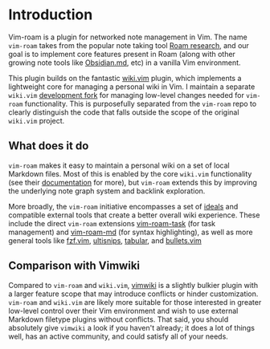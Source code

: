 # Introduction
Vim-roam is a plugin for networked note management in Vim. The name `vim-roam` takes from
the popular note taking tool [Roam research](https://roamresearch.com), and our goal is to
implement core features present in Roam (along with other growing note tools like
[Obsidian.md](https://obsidian.md), etc) in a vanilla Vim environment.

This plugin builds on the fantastic [wiki.vim](https://github.com/lervag/wiki.vim) plugin,
which implements a lightweight core for managing a personal wiki in Vim. I maintain a
separate `wiki.vim` [development fork](https://github.com/samgriesemer/wiki.vim) for
managing low-level changes needed for `vim-roam` functionality. This is purposefully
separated from the `vim-roam` repo to clearly distinguish the code that falls outside the
scope of the original `wiki.vim` project.

## What does it do
`vim-roam` makes it easy to maintain a personal wiki on a set of local Markdown files.
Most of this is enabled by the core `wiki.vim` functionality (see their
[documentation](https://github.com/lervag/wiki.vim) for more), but `vim-roam` extends this
by improving the underlying note graph system and backlink exploration.

More broadly, the `vim-roam` initiative encompasses a set of
[ideals](https://samgriesemer.com/Vim-roam) and compatible external tools that create a
better overall wiki experience. These include the direct `vim-roam` extensions
[vim-roam-task](https://github.com/samgriesemer/vim-roam-task) (for task management) and
[vim-roam-md](https://github.com/samgriesemer/vim-roam-md) (for syntax highlighting), as
well as more general tools like [fzf.vim](https://github.com/junegunn/fzf.vim),
[ultisnips](https://github.com/SirVer/ultisnips),
[tabular](https://github.com/godlygeek/tabular), and
[bullets.vim](https://github.com/dkarter/bullets.vim)

## Comparison with Vimwiki
Compared to `vim-roam` and `wiki.vim`, [vimwiki](https://github.com/vimwiki/vimwiki) is a
slightly bulkier plugin with a larger feature scope that may introduce conflicts or hinder
customization. `vim-roam` and `wiki.vim` are likely more suitable for those interested in
greater low-level control over their Vim environment and wish to use external Markdown
filetype plugins without conflicts. That said, you should absolutely give `vimwiki` a look
if you haven't already; it does a lot of things well, has an active community, and could
satisfy all of your needs. 

